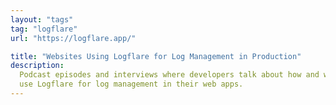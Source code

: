```yaml
---
layout: "tags"
tag: "logflare"
url: "https://logflare.app/"

title: "Websites Using Logflare for Log Management in Production"
description:
  Podcast episodes and interviews where developers talk about how and why they
  use Logflare for log management in their web apps.
---
```

